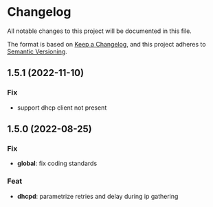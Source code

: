 # Changelog
All notable changes to this project will be documented in this file.

The format is based on [Keep a Changelog](https://keepachangelog.com/en/1.0.0/),
and this project adheres to [Semantic Versioning](https://semver.org/spec/v2.0.0.html).

## 1.5.1 (2022-11-10)

### Fix

- support dhcp client not present

## 1.5.0 (2022-08-25)

### Fix

- **global**: fix coding standards

### Feat

- **dhcpd**: parametrize retries and delay during ip gathering
